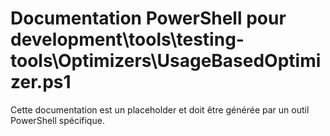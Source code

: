 # Documentation PowerShell pour development\tools\testing-tools\Optimizers\UsageBasedOptimizer.ps1

Cette documentation est un placeholder et doit être générée par un outil PowerShell spécifique.
